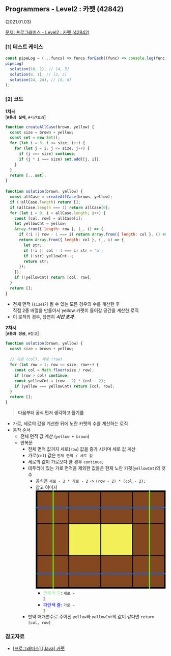 ## Programmers - Level2 : 카펫 (42842)

(2021.01.03)

[문제: 프로그래머스 - Level2 : 카펫 (42842)](https://programmers.co.kr/learn/courses/30/lessons/42842)

### [1] 테스트 케이스

```js
const pipeLog = (...funcs) => funcs.forEach((func) => console.log(func));
pipeLog(
  solution(10, 2), // [4, 3]
  solution(8, 1), // [3, 3]
  solution(24, 24), // [8, 6]
);
```

### [2] 코드

**1차시**  
 [**`#통과 실패`**, `#시간초과`]

```js
function createAllCase(brown, yellow) {
  const size = brown + yellow;
  const set = new Set();
  for (let i = 3; i <= size; i++) {
    for (let j = i; j <= size; j++) {
      if (j === size) continue;
      if (j * i === size) set.add([j, i]);
    }
  }
  return [...set];
}

function solution(brown, yellow) {
  const allCase = createAllCase(brown, yellow);
  if (!allCase.length) return [];
  if (allCase.length === 1) return allCase[0];
  for (let i = 0; i < allCase.length; i++) {
    const [col, row] = allCase[i];
    let yellowCnt = yellow;
    Array.from({ length: row }, (_, i) => {
      if (!i || row - 1 === i) return Array.from({ length: col }, () => 'b');
      return Array.from({ length: col }, (_, i) => {
        let str;
        if (!i || col - 1 === i) str = 'b';
        if (!str) yellowCnt--;
        return str;
      });
    });
    if (!yellowCnt) return [col, row];
  }
  return [];
}
```

- 전체 면적 (`size`)가 될 수 있는 모든 경우의 수를 계산한 후  
  직접 2중 배열을 만들어서 yellow 카펫이 들어갈 공간을 계산한 로직
- 이 로직의 경우, 당연히 **_시간 초과_**.

**2차시**  
 [**`#통과 성공`**, `#참고`]

```js
function solution(brown, yellow) {
  const size = brown + yellow;

  // 가로 (col), 세로 (row)
  for (let row = 1; row <= size; row++) {
    const col = Math.floor(size / row);
    if (row > col) continue;
    const yellowCnt = (row - 2) * (col - 2);
    if (yellow === yellowCnt) return [col, row];
  }
  return [];
}
```

> **다음부터 공식 먼저 생각하고 풀기를**

- 가로, 세로의 값을 계산한 뒤에 노란 카펫의 수를 계산하는 로직
- 동작 순서
  - 전체 면적 값 계산 (`yellow + brown`)
  - 반복문
    - 전체 면적 값까지 세로(`row`) 값을 증가 시키며 세로 값 계산
    - 가로(`col`) 값은 `전체 면적 / 세로 값`
    - 세로의 값이 가로보다 클 경우 `continue;`
    - 테두리에 있는 가로 면적을 제외한 값들은 현재 노란 카펫(`yellowCnt`)의 갯수
      - 공식은 `세로 - 2 * 가로 - 2` -> `(row - 2) * (col - 2);`
      - 참고 이미지  
        <img src="./carpet.png" width=500 /><br/>
        <!-- https://user-images.githubusercontent.com/33610315/147895745-4b8d1e63-f568-4d8a-8422-8646e96ed5a3.png -->
        - <span><span style="color: lightgreen">연두색 줄</span>: <code>세로 - 2</code></span>
        - <span><span style="color: blue">파란색 줄</span>: <code>가로 - 2</code></span>
    - 만약 매개변수로 주어진 `yellow`와 `yellowCnt`의 값이 같다면 `return [col, row]`

### 참고자료

- [[프로그래머스] [Java] 카펫](https://mozzioi.tistory.com/95)
